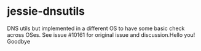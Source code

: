 # jessie-dnsutils

DNS utils but implemented in a different OS to have some basic check across OSes.
See issue #10161 for original issue and discussion.Hello you!
Goodbye
